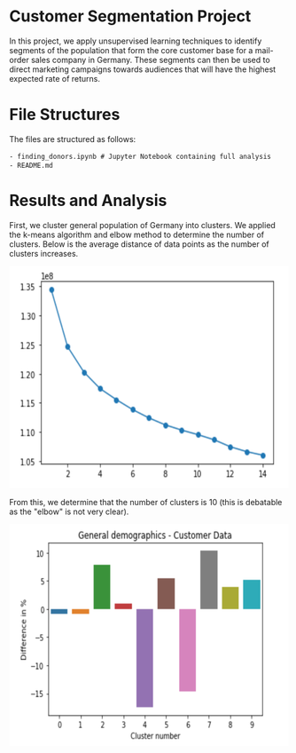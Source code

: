 # Customer Segmentation Project
In this project, we apply unsupervised learning techniques to identify segments of the population that form the core customer base for a mail-order sales company in Germany. These segments can then be used to direct marketing campaigns towards audiences that will have the highest expected rate of returns.

# File Structures
The files are structured as follows:
```
- finding_donors.ipynb # Jupyter Notebook containing full analysis
- README.md
```

# Results and Analysis
First, we cluster general population of Germany into clusters. We applied the k-means algorithm and elbow method to determine the number of clusters. Below is the average distance of data points as the number of clusters increases.

<img src="https://github.com/yukiteb/Data-Science-Nanodegree/blob/master/Customer%20Segmentation/num_clusters.PNG" width="600" height="400">

From this, we determine that the number of clusters is 10 (this is debatable as the "elbow" is not very clear).

<img src="https://github.com/yukiteb/Data-Science-Nanodegree/blob/master/Customer%20Segmentation/cluster_proportion.PNG" width="600" height="400">


